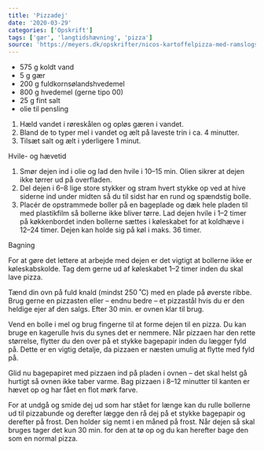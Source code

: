 ```yaml
---
title: 'Pizzadej'
date: '2020-03-29'
categories: ['Opskrift']
tags: ['gær', 'langtidshævning', 'pizza']
source: 'https://meyers.dk/opskrifter/nicos-kartoffelpizza-med-ramslogspesto/p/73899/'
---
```


* 575 g koldt vand
* 5 g gær
* 200 g fuldkornsølandshvedemel
* 800 g hvedemel (gerne tipo 00)
* 25 g fint salt
* olie til pensling

1. Hæld vandet i røreskålen og opløs gæren i vandet.
2. Bland de to typer mel i vandet og ælt på laveste trin i ca. 4 minutter.
3. Tilsæt salt og ælt i yderligere 1 minut.

Hvile- og hævetid

1. Smør dejen ind i olie og lad den hvile i 10–15 min. Olien sikrer at dejen ikke tørrer ud på overfladen.
2. Del dejen i 6–8 lige store stykker og stram hvert stykke op ved at hive siderne ind under midten så du til sidst har
   en rund og spændstig bolle.
3. Placér de opstrammede boller på en bageplade og dæk hele pladen til med plastikfilm så bollerne ikke bliver tørre.
   Lad dejen hvile i 1–2 timer på køkkenbordet inden bollerne sættes i køleskabet for at koldhæve i 12–24 timer. Dejen
   kan holde sig på køl i maks. 36 timer.

Bagning

For at gøre det lettere at arbejde med dejen er det vigtigt at bollerne ikke er køleskabskolde. Tag dem gerne ud af
køleskabet 1–2 timer inden du skal lave pizza.

Tænd din ovn på fuld knald (mindst 250 ˚C) med en plade på øverste ribbe. Brug gerne en pizzasten eller – endnu bedre –
et pizzastål hvis du er den heldige ejer af den salgs. Efter 30 min. er ovnen klar til brug.

Vend en bolle i mel og brug fingerne til at forme dejen til en pizza. Du kan bruge en kagerulle hvis du synes det er
nemmere. Når pizzaen har den rette størrelse, flytter du den over på et stykke bagepapir inden du lægger fyld på. Dette
er en vigtig detalje, da pizzaen er næsten umulig at flytte med fyld på.

Glid nu bagepapiret med pizzaen ind på pladen i ovnen – det skal helst gå hurtigt så ovnen ikke taber varme. Bag pizzaen
i 8–12 minutter til kanten er hævet op og har fået en flot mørk farve.

For at undgå og smide dej ud som har stået for længe kan du rulle bollerne ud til pizzabunde og derefter lægge den rå
dej på et stykke bagepapir og derefter på frost. Den holder sig nemt i en måned på frost. Når dejen så skal bruges tager
det kun 30 min. for den at tø op og du kan herefter bage den som en normal pizza.
